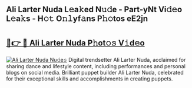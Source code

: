 ## Ali Larter Nuda L𝚎a𝚔ed N𝚞𝚍e - Part-yNt Vi𝚍𝚎o L𝚎a𝚔s - H𝚘𝚝 O𝚗𝚕yf𝚊ns P𝚑𝚘tos eE2jn

# <h2><a href="http://kfe9fr.oniu.top/?m=Ali+Larter+Nuda">🔗👉 🔴 Ali Larter Nuda P𝚑ot𝚘𝚜 V𝚒d𝚎o</a></h2>

[![Ali Larter Nuda Nu𝚍e𝚜](https://i.imgur.com/0qMVB7G.gif)](http://kfe9fr.oniu.top/?m=Ali+Larter+Nuda)
Digital trendsetter Ali Larter Nuda, acclaimed for sharing dance and lifestyle content, including performances and personal blogs on social media. Brilliant puppet builder Ali Larter Nuda, celebrated for their exceptional skills and accomplishments in creating puppets.  
